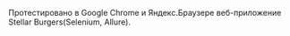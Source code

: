 Протестировано в Google Chrome и Яндекс.Браузере веб-приложение Stellar Burgers(Selenium, Allure).      


